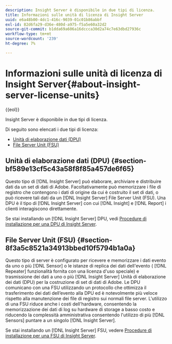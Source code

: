 ```yaml
---
description: Insight Server è disponibile in due tipi di licenza.
title: Informazioni sulle unità di licenza di Insight Server
uuid: e6a48b00-4dc1-416c-9039-01c01b86abbf
exl-id: 82d6fa29-d36e-480d-a975-f5a5e60a32d2
source-git-commit: b1dda69a606a16dccca30d2a74c7e63dbd27936c
workflow-type: tm+mt
source-wordcount: '239'
ht-degree: 7%

---
```


# Informazioni sulle unità di licenza di Insight Server{#about-insight-server-license-units}

{{eol}}

Insight Server è disponibile in due tipi di licenza.

Di seguito sono elencati i due tipi di licenza:

* [Unità di elaborazione dati (DPU)](../../../home/c-inst-svr/c-install-ins-svr/c-abt-inst-svr-lic-units.md#section-bf589e13cf5c43a58f8f85a457de6f65)
* [File Server Unit (FSU)](../../../home/c-inst-svr/c-install-ins-svr/c-abt-inst-svr-lic-units.md#section-8f3a5c8521a34913bbed10f5794b1a0a)

## Unità di elaborazione dati (DPU) {#section-bf589e13cf5c43a58f8f85a457de6f65}

Questo tipo di [!DNL Insight Server] può elaborare, archiviare e distribuire dati da un set di dati di Adobe. Facoltativamente può memorizzare i file di registro che contengono i dati di origine da cui è costruito il set di dati, o può ricevere tali dati da un [!DNL Insight Server] File Server Unit (FSU). Una DPU è il tipo di [!DNL Insight Server] con cui [!DNL Insight] e [!DNL Report] i clienti interagiscono direttamente.

Se stai installando un [!DNL Insight Server] DPU, vedi [Procedure di installazione per una DPU di Insight Server](../../../home/c-inst-svr/c-install-ins-svr/t-install-proc-inst-svr-dpu/t-install-proc-inst-svr-dpu.md#task-ce1ac85294604467ab750b24176d25bc).

## File Server Unit (FSU) {#section-8f3a5c8521a34913bbed10f5794b1a0a}

Questo tipo di server è configurato per ricevere e memorizzare i dati evento da uno o più [!DNL Sensor] o le istanze di replica dei dati dell&#39;evento ( [!DNL Repeater] funzionalità fornita con una licenza d&#39;uso speciale) e trasmissione dei dati a uno o più [!DNL Insight Server] Unità di elaborazione dei dati (DPU) per la costruzione di set di dati di Adobe. Le DPU comunicano con una FSU utilizzando un protocollo che ottimizza il trasferimento dei dati dell’evento alla DPU ed è notevolmente più veloce rispetto alla manutenzione dei file di registro sui normali file server. L&#39;utilizzo di una FSU riduce anche i costi dell&#39;hardware, consentendo la memorizzazione dei dati di log su hardware di storage a basso costo e riducendo la complessità amministrativa consentendo l&#39;utilizzo di più [!DNL Sensors] puntare a un singolo [!DNL Insight Server].

Se stai installando un [!DNL Insight Server] FSU, vedere [Procedure di installazione per una FSU di Insight Server](../../../home/c-inst-svr/c-install-ins-svr/t-inst-proc-fsu.md#task-e4a4a791b6694119ba45b36f3e573016).
